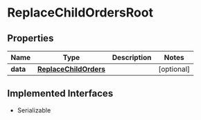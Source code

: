 

# ReplaceChildOrdersRoot


## Properties

Name | Type | Description | Notes
------------ | ------------- | ------------- | -------------
**data** | [**ReplaceChildOrders**](ReplaceChildOrders.md) |  |  [optional]


## Implemented Interfaces

* Serializable


